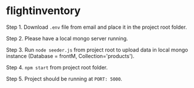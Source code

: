 # flightinventory


Step 1. Download ```.env``` file from email and place it in the project root folder.

Step 2. Please have a local mongo server running.

Step 3. Run ```node seeder.js``` from project root to upload data in local mongo instance (Database = frontM, Collection='products').

Step 4. ```npm start``` from project root folder.

Step 5. Project should be running at ```PORT: 5000```.
